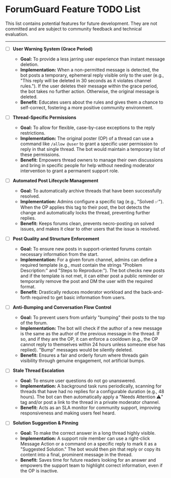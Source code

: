 # ForumGuard Feature TODO List

This list contains potential features for future development. They are not committed and are subject to community feedback and technical evaluation.

---

- [ ] **User Warning System (Grace Period)**
  - **Goal:** To provide a less jarring user experience than instant message deletion.
  - **Implementation:** When a non-permitted message is detected, the bot posts a temporary, ephemeral reply visible only to the user (e.g., "This reply will be deleted in 30 seconds as it violates channel rules."). If the user deletes their message within the grace period, the bot takes no further action. Otherwise, the original message is deleted.
  - **Benefit:** Educates users about the rules and gives them a chance to self-correct, fostering a more positive community environment.

- [ ] **Thread-Specific Permissions**
  - **Goal:** To allow for flexible, case-by-case exceptions to the reply restrictions.
  - **Implementation:** The original poster (OP) of a thread can use a command like `/allow @user` to grant a specific user permission to reply in that single thread. The bot would maintain a temporary list of these permissions.
  - **Benefit:** Empowers thread owners to manage their own discussions and bring in specific people for help without needing moderator intervention to grant a permanent support role.

- [ ] **Automated Post Lifecycle Management**
  - **Goal:** To automatically archive threads that have been successfully resolved.
  - **Implementation:** Admins configure a specific tag (e.g., "Solved ✅"). When the OP applies this tag to their post, the bot detects the change and automatically locks the thread, preventing further replies.
  - **Benefit:** Keeps forums clean, prevents necro-posting on solved issues, and makes it clear to other users that the issue is resolved.

- [ ] **Post Quality and Structure Enforcement**
  - **Goal:** To ensure new posts in support-oriented forums contain necessary information from the start.
  - **Implementation:** For a given forum channel, admins can define a required template (e.g., must contain the strings "Problem Description:" and "Steps to Reproduce:"). The bot checks new posts and if the template is not met, it can either post a public reminder or temporarily remove the post and DM the user with the required format.
  - **Benefit:** Drastically reduces moderator workload and the back-and-forth required to get basic information from users.

- [ ] **Anti-Bumping and Conversation Flow Control**
  - **Goal:** To prevent users from unfairly "bumping" their posts to the top of the forum.
  - **Implementation:** The bot will check if the author of a new message is the same as the author of the previous message in the thread. If so, and if they are the OP, it can enforce a cooldown (e.g., the OP cannot reply to themselves within 24 hours unless someone else has replied). "Bump" messages would be silently deleted.
  - **Benefit:** Ensures a fair and orderly forum where threads gain visibility through genuine engagement, not artificial bumps.

- [ ] **Stale Thread Escalation**
  - **Goal:** To ensure user questions do not go unanswered.
  - **Implementation:** A background task runs periodically, scanning for threads that have had no replies for a configurable duration (e.g., 48 hours). The bot can then automatically apply a "Needs Attention ⚠️" tag and/or post a link to the thread in a private moderator channel.
  - **Benefit:** Acts as an SLA monitor for community support, improving responsiveness and making users feel heard.

- [ ] **Solution Suggestion & Pinning**
  - **Goal:** To make the correct answer in a long thread highly visible.
  - **Implementation:** A support role member can use a right-click Message Action or a command on a specific reply to mark it as a "Suggested Solution." The bot would then pin that reply or copy its content into a final, prominent message in the thread.
  - **Benefit:** Saves time for future readers looking for an answer and empowers the support team to highlight correct information, even if the OP is inactive.